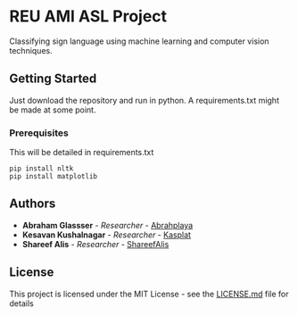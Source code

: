 # REU AMI ASL Project

Classifying sign language using machine learning and computer vision techniques.

## Getting Started

Just download the repository and run in python. A requirements.txt might be made at some point.

### Prerequisites

This will be detailed in requirements.txt

```
pip install nltk
pip install matplotlib
```

## Authors

* **Abraham Glassser** - *Researcher* - [Abrahplaya](https://github.com/abrahplaya)
* **Kesavan Kushalnagar** - *Researcher* - [Kasplat](https://github.com/kasplat)
* **Shareef Alis** - *Researcher* - [ShareefAlis](https://github.com/shareefalis)

## License

This project is licensed under the MIT License - see the [LICENSE.md](LICENSE.md) file for details
